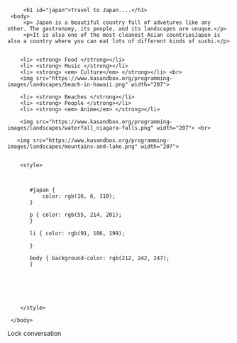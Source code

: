 <!DOCTYPE html>
 <html>
     <head>
         <meta charset="utf-8">
         <title>Project: Travel webpage</title>
     </head>
     <body> </body>
     
         <h1 id="japan">Travel to Japan....</h1>
     <body>    
         <p> Japan is a beautiful country full of advetures like any other. The gastronomy, its people, and its landscapes are unuque.</p> 
         <p>It is also one of the most cleanest Asian countriesJapan is also a country where you can eat lots of different kinds of sushi.</p>
         
     
        <li> <strong> Food </strong></li>
        <li> <strong> Music </strong></li>
        <li> <strong> <em> Culture</em> </strong></li> <br>
        <img src="https://www.kasandbox.org/programming-images/landscapes/beach-in-hawaii.png" width="207">
        
        <li> <strong> Beaches </strong></li>
        <li> <strong> People </strong></li>
        <li> <strong> <em> Anime</em> </strong></li>
        
        <img src="https://www.kasandbox.org/programming-images/landscapes/waterfall_niagara-falls.png" width="207"> <br>
        
       <img src="https://www.kasandbox.org/programming-images/landscapes/mountains-and-lake.png" width="207">
        
        
        <style> 
        
        
            
           #japan {
               color: rgb(16, 6, 110);
           } 
           
           p { color: rgb(55, 214, 201);
           }
           
           li { color: rgb(91, 106, 199);
               
           }
            
           body { background-color: rgb(212, 242, 247);
           }
            
            
            
            
            
            
        </style>
         
     </body>
 </html>
 Lock conversation
